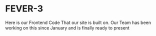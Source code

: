 # FEVER-3
Here is our Frontend Code That our site is built on. Our Team has been working on this since January and is finally ready to present
